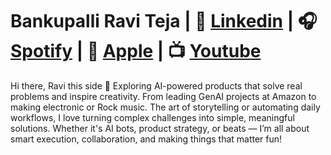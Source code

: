 # Bankupalli Ravi Teja | 💼 [Linkedin](https://www.linkedin.com/in/raviiteja) | 🎧 [Spotify](https://open.spotify.com/artist/0sXeuDBNQ9cWNiBVnlfw83) |  🍎 [Apple](https://music.apple.com/us/artist/our-noice/1706558177) | 📺  [Youtube](https://music.youtube.com/channel/UCFKbalZu2V5SOq7Oa6UBiBA)

Hi there, Ravi this side 👋
Exploring AI-powered products that solve real problems and inspire creativity. From leading GenAI projects at Amazon to making electronic or Rock music. The art of storytelling or automating daily workflows, I love turning complex challenges into simple, meaningful solutions. Whether it's AI bots, product strategy, or beats — I’m all about smart execution, collaboration, and making things that matter fun!



